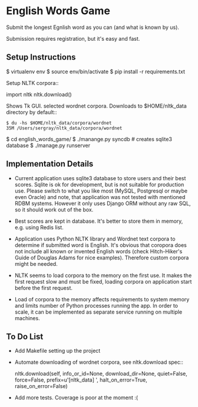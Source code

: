 English Words Game
==================

Submit the longest Egnlish word as you can (and what is known by us).

Submission requires registration, but it's easy and fast.

Setup Instructions
------------------

$ virtualenv env
$ source env/bin/activate
$ pip install -r requirements.txt

Setup NLTK corpora::

   import nltk
   nltk.download()


Shows Tk GUI. selected wordnet corpora. Downloads to $HOME/nltk_data directory by default::

    $ du -hs $HOME/nltk_data/corpora/wordnet
    35M /Users/sergray/nltk_data/corpora/wordnet

$ cd english_words_game/
$ ./manange.py syncdb  # creates sqlite3 database
$ ./manage.py runserver


Implementation Details
----------------------

* Current application uses sqlite3 database to store users and their best scores. Sqlite is ok for development, but is not suitable for production use. Please switch to what you like most (MySQL, Postgresql or maybe even Oracle) and note, that application was not tested with mentioned RDBM systems. However it only uses Django ORM without any raw SQL, so it should work out of the box.

* Best scores are kept in database. It's better to store them in memory, e.g. using Redis list.

* Application uses Python NLTK library and Wordnet text corpora to determine if submitted word is English. It's obvious that coropora does not include all known or invented English words (check Hitch-Hiker's Guide of Douglas Adams for nice examples). Therefore custom corpora might be needed.

* NLTK seems to load corpora to the memory on the first use. It makes the first request slow and must be fixed, loading corpora on application start before the first request.

* Load of corpora to the memory affects requirements to system memory and limits number of Python processes running the app. In order to scale, it can be implemented as separate service running on multiple machines.


To Do List
----------

* Add Makefile setting up the project

* Automate downloading of wordnet corpora, see nltk.download spec::

    nltk.download(self, info_or_id=None, download_dir=None, quiet=False, force=False, prefix=u'[nltk_data] ', halt_on_error=True, raise_on_error=False)

* Add more tests. Coverage is poor at the moment :(

